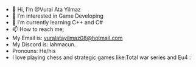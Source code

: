 - 👋 Hi, I’m @Vural Ata Yilmaz
- 👀 I’m interested in Game Developing
- 🌱 I’m currently learning C++ and C#
- 📫 How to reach me;
- My Email is: vuralatayilmaz08@hotmail.com
- My Discord is: lahmacun.
- Pronouns: He/his
- I love playing chess and strategic games like:Total war series and Eu4 :
